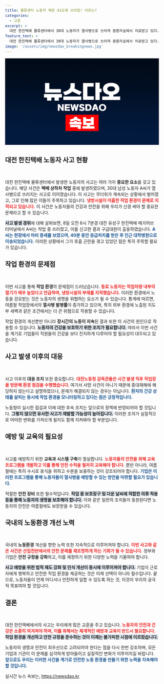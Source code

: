 ```yaml
---
title: 물류센터 노동자 체온 41도에 쓰러짐! 이유는?
categories:
  - 고용
excerpt: >
  대전 한진택배 물류센터에서 30대 노동자가 열사병으로 쓰러져 중환자실에서 치료받고 있다. 뜨거운 날씨 속 위험한 작업 환경이 도마 위에 올랐다. 35도를 넘는 열기, 열악한 냉방시설이 문제를 야기한 것으로 보인다. 클릭해 자세한 소식을 확인하세요!
feature_text: >
  대전 한진택배 물류센터에서 30대 노동자가 열사병으로 쓰러져 중환자실에서 치료받고 있다. 뜨거운 날씨 속 위험한 작업 환경이 도마 위에 올랐다. 35도를 넘는 열기, 열악한 냉방시설이 문제를 야기한 것으로 보인다. 클릭해 자세한 소식을 확인하세요!
image: '/assets/img/newsdao_breakingnews.jpg'
---
```


<p><img src="/assets/img/newsdao_breakingnews.jpg" alt="ontimetimes 속보" /></p>

<h2 data-ke-size="size26">대전 한진택배 노동자 사고 현황</h2>

<p data-ke-size="size16">&nbsp;</p>

<p>대전 한진택배 물류센터에서 발생한 노동자의 사고는 여러 가지 <strong>중요한 요소</strong>를 갖고 있습니다. 해당 사건은 <strong>택배 상하차 작업</strong> 중에 발생하였으며, 30대 남성 노동자 A씨가 열사병으로 쓰러지는 사고로 이어졌습니다. 이 사고는 무더위가 계속되는 상황에서 벌어졌고, 그로 인해 많은 이들이 주목하고 있습니다. <b><span style="color: #ee2323;">냉방시설이 미흡한 작업 환경이 문제로 지적되고 있습니다.</span></b> 이 사건은 노동자들의 건강과 안전을 위해 우리가 신경 써야 할 중요한 문제라고 할 수 있습니다. </p>

<p><b><span style="background-color: #21538527;">사고 발생 경위</span></b>에 대해 살펴보면, 8일 오전 6시 7분경 대전 유성구 한진택배 메가허브 터미널에서 A씨는 작업 중 쓰러졌고, 이를 신고한 결과 구급대원이 출동하였습니다. <b><span style="color: #1a5490;">A씨는 현장에서 마비 증세를 보였으며, 40분 동안 응급처치를 받은 후 인근 대학병원으로 이송되었습니다.</span></b> 이러한 상황에서 그가 호흡 곤란을 겪고 있었던 점은 특히 주목할 필요가 있습니다.</p>

<h2 data-ke-size="size26">작업 환경의 문제점</h2>

<p data-ke-size="size16">&nbsp;</p>

<p>이번 사고를 통해 <strong>작업 환경</strong>의 문제점이 드러났습니다. <b><span style="color: #ee2323;">동료 노동자는 작업차량 내부의 열기가 매우 높았다고 언급하며, 냉방시설의 부재를 지적했습니다.</span></b> 이러한 환경에서 노동을 강요받는 것은 노동자의 생명을 위협하는 요소가 될 수 있습니다. 통계에 따르면, 여름철 작업장에서의 <strong>열사병 발병률</strong>이 증가하고 있으며, 특히 외부 환경에 노출된 지도부 새벽과 같은 조건에서는 더 큰 위험으로 작용할 수 있습니다.</p>

<p>작업 환경의 개선뿐만 아니라 <strong>장시간의 노동이 지속</strong>된 결과 또한 이 사건의 원인으로 작용할 수 있습니다. <b><span style="background-color: #21538527;">노동자의 건강을 보호하기 위한 조치가 필요합니다.</span></b> 따라서 이번 사건을 계기로 기업들이 직원들의 건강을 보다 진지하게 다루어야 할 필요성이 대두되고 있습니다.</p>

<h2 data-ke-size="size26">사고 발생 이후의 대응</h2>

<p data-ke-size="size16">&nbsp;</p>

<p>사고 이후의 <strong>대응 조치</strong> 또한 중요합니다. <b><span style="color: #ee2323;">대전노동청 감독관들은 사건 발생 직후 작업장을 방문해 환경 점검을 수행했습니다. </span></b> 여기서 사망 사건이 아니기 때문에 중대재해에 해당하지 않는다고 설명하였으나, 문제가 해결되지 않는 경우는 아닙니다. <b><span style="color: #1a5490;">환자의 건강 상태를 살피는 동시에 작업 환경을 모니터링하고 있다는 점은 긍정적입니다.</span></b> </p>

<p>노동청이 실시한 점검과 이에 대한 후속 조치는 앞으로의 정책에 반영되어야 할 것입니다. <b><span style="background-color: #21538527;">그렇지 않으면 유사한 사고가 재발할 가능성이 높아집니다.</span></b> 이러한 조치가 실질적으로 어떠한 변화를 가져오게 될지도 함께 지켜봐야 할 부분입니다.</p>

<h2 data-ke-size="size26">예방 및 교육의 필요성</h2>

<p data-ke-size="size16">&nbsp;</p>

<p>사고를 예방하기 위한 <strong>교육과 시스템 구축</strong>이 절실합니다. <b><span style="color: #ee2323;">노동자들의 안전을 위해 교육 프로그램을 개발하고 이를 통해 안전 수칙을 철저히 교육해야 합니다.</span></b> 뿐만 아니라, 여름철에는 특히 수시로 휴식을 취하고 수분을 보충하는 것이 강조되어야 합니다. <b><span style="color: #1a5490;">기업은 이러한 프로그램을 통해 노동자들이 열사병을 예방할 수 있는 방안을 마련할 필요가 있습니다.</span></b></p>

<p>적절한 <strong>안전 장비</strong> 또한 필수적입니다. <b><span style="background-color: #21538527;">작업 중 보호장구 및 더운 날씨에 적합한 의류 착용 등을 통해 노동자의 생명을 보호해야 합니다.</span></b> 이와 같은 일련의 조치들이 동원된다면 노동자의 안전은 여름철에도 보장받을 수 있습니다.</p>

<h2 data-ke-size="size26">국내의 노동환경 개선 노력</h2>

<p data-ke-size="size16">&nbsp;</p>

<p>국내의 <strong>노동환경</strong> 개선을 향한 노력 또한 지속적으로 이루어져야 합니다. <b><span style="color: #ee2323;">이번 사고와 같은 사건은 산업전반에서의 안전 문제를 재조명하게 하는 기회가 될 수 있습니다.</span></b> 정부와 기업은 <strong>안전 규정을 강화</strong>하고, 이를 제정하기 위한 다양한 노력을 기울여야 합니다. </p>

<p><b><span style="background-color: #21538527;">사고 예방을 위한 법적 제도 강화 및 인식 개선이 동시에 이루어져야 합니다.</span></b> 기업이 근로자에게 행복하고 안전한 작업 환경을 제공하는 것은 이제 선택이 아니라 필수입니다. 끝으로, 노동자들이 언제 어디서나 안전하게 일할 수 있도록 하는 것, 이것이 우리의 궁극적 목표여야 할 것입니다.</p>

<h2 data-ke-size="size26">결론</h2>

<p data-ke-size="size16">&nbsp;</p>

<p>대전 한진택배에서의 사고는 우리에게 많은 교훈을 주고 있습니다. <b><span style="color: #ee2323;">노동자의 안전과 건강은 소중히 여겨져야 하며, 이를 위해서는 체계적인 예방과 교육이 반드시 필요합니다.</span></b> <b><span style="background-color: #21538527;">작업 환경을 개선하고 안전 규정을 준수하는 것이 이제는 불가피한 시점에 이르렀습니다.</span></b> </p>

<p>노동자의 생명과 안전이 최우선으로 고려되어야 한다는 점을 다시 한번 강조하며, 모든 기업과 기관이 이 문제를 심각하게 받아들이고 실질적인 변화가 이루어지길 바랍니다. <b><span style="color: #1a5490;">앞으로도 우리는 이러한 사건을 계기로 안전한 노동 환경을 만들기 위한 노력을 지속해야 할 것입니다.</span></b></p>

<p data-ke-size="size16"></p>
실시간 뉴스 속보는, <a href="https://newsdao.kr" rel="dofollow">https://newsdao.kr</a>


